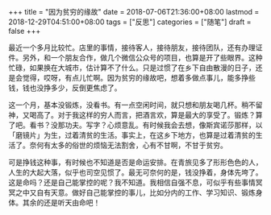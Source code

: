 +++
title = "因为贫穷的缘故"
date = 2018-07-06T21:36:00+08:00
lastmod = 2018-12-29T04:51:00+08:00
tags = ["反思"]
categories = ["随笔"]
draft = false
+++

最近一个多月比较忙。店里的事情，接待客人，接待朋友，接待团队，还有办理证件。另外，和一个朋友合作，做几个微信公众号的项目，也算是开了些眼界。这种忙碌，如果换在大城市，估计算不了什么。只是过惯了在乡下自由散漫的日子，还是会觉得，哎呀，有点儿忙啊。因为贫穷的缘故吧，想着多做点事儿，能多挣些钱，钱也没挣多少，反倒更焦虑了。

<!--more-->

这一个月，基本没锻炼，没看书。有一点空闲时间，就只想和朋友喝几杯。稍不留神，又喝高了。对于我这样的穷人而言，把酒言欢，算是最大的享受了。锻炼？算了吧。看书？没那功夫。写字？心烦意乱。有时候我会去想，像斯宾诺莎那样，以「磨镜片」为生，过着清贫的生活。事实上，在这乡下地方，也算是过着清贫的生活了。奈何有太多的俗世的烦恼无法割舍，心有不甘啊，不甘于贫穷。

可是挣钱这种事，有时候也不知道是否是命运安排。在青旅见多了形形色色的人，人生的大起大落，似乎也司空见惯了。最无可奈何的是，钱没挣着，身体先垮了。这是命吗？还是自己能掌控的呢？我不知道。我相信自强不息，可似乎有些事情冥冥之中又自有天意。做好自己能掌控的事儿，比如分内的工作、学习知识、锻炼身体。其余的还是听天由命吧！
